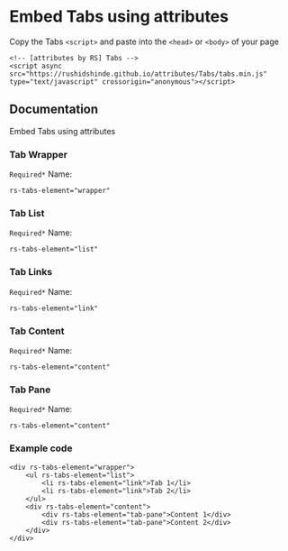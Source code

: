 # Embed Tabs using attributes

Copy the Tabs ```<script>``` and paste into the ```<head>``` or ```<body>``` of your page
```
<!-- [attributes by RS] Tabs -->
<script async src="https://rushidshinde.github.io/attributes/Tabs/tabs.min.js" type="text/javascript" crossorigin="anonymous"></script>
```
## Documentation
Embed Tabs using attributes
### Tab Wrapper
```Required*```
Name:
```
rs-tabs-element="wrapper"
```
### Tab List
```Required*```
Name:
```
rs-tabs-element="list"
```
### Tab Links
```Required*```
Name:
```
rs-tabs-element="link"
```
### Tab Content
```Required*```
Name:
```
rs-tabs-element="content"
```
### Tab Pane
```Required*```
Name:
```
rs-tabs-element="content"
```

### Example code
```
<div rs-tabs-element="wrapper">
    <ul rs-tabs-element="list">
        <li rs-tabs-element="link">Tab 1</li>
        <li rs-tabs-element="link">Tab 2</li>
    </ul>
    <div rs-tabs-element="content">
        <div rs-tabs-element="tab-pane">Content 1</div>
        <div rs-tabs-element="tab-pane">Content 2</div>
    </div>
</div>
```